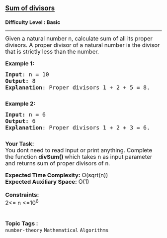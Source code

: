 <h2><a href="https://www.geeksforgeeks.org/problems/sum-of-divisors3601/1?page=5&category=Arrays,Mathematical,Sorting&difficulty=Basic&status=unsolved&sortBy=submissions">Sum of divisors</a></h2><h3>Difficulty Level : Basic</h3><hr><div class="problems_problem_content__Xm_eO"><p><span style="font-size:18px">Given a natural number n, calculate sum of all its proper divisors. A proper divisor of a natural number is the divisor that is strictly less than the number.</span><br>
<br>
<span style="font-size:18px"><strong>Example 1:</strong></span></p>

<pre><span style="font-size:18px"><strong>Input</strong>: n = 10
<strong>Output:</strong>&nbsp;8&nbsp;
<strong>Explanation</strong>: Proper divisors 1 + 2 + 5 = 8.</span> <span style="font-size:18px">
</span></pre>

<p><br>
<span style="font-size:18px"><strong>Example 2:</strong></span></p>

<pre><span style="font-size:18px"><strong>Input: </strong>n = 6
<strong>Output:&nbsp;</strong>6
<strong>Explanation</strong>: Proper divisors 1 + 2 + 3 = 6.</span> <span style="font-size:18px">
</span></pre>

<p><br>
<span style="font-size:18px"><strong>Your Task:&nbsp;&nbsp;</strong><br>
You dont need to read input or print anything. Complete the function <strong>divSum()&nbsp;</strong>which takes n&nbsp;as input parameter and returns&nbsp;sum of proper divisors of n.</span><br>
<br>
<span style="font-size:18px"><strong>Expected Time Complexity:</strong> O(sqrt(n))<br>
<strong>Expected Auxiliary Space:</strong> O(1)<br>
<br>
<strong>Constraints:</strong><br>
2&lt;= n&nbsp;&lt;=10<sup>6</sup></span></p>
</div><br><p><span style=font-size:18px><strong>Topic Tags : </strong><br><code>number-theory</code>&nbsp;<code>Mathematical</code>&nbsp;<code>Algorithms</code>&nbsp;